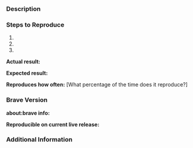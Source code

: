 <!--
Have you searched for similar issues? There is a lot of feedbacks and bug reports we have received and closed as duplicate.
Before submitting this issue, please visit our wiki for common ones: https://github.com/brave/browser-laptop/wiki
By using search engines along with GitHub search function, you would be able to find duplicates more efficiently.

For more, check out our community site: https://community.brave.com/
-->

### Description
<!--
[Description of the issue]
-->

### Steps to Reproduce
<!--
Please add a series of steps to reproduce the problem. See https://stackoverflow.com/help/mcve for in depth information on how to create a mimimal, complete, and verifiable example.
-->

  1.
  2.
  3.

**Actual result:**
<!--
Add screenshots if needed
-->

**Expected result:**

**Reproduces how often:** [What percentage of the time does it reproduce?]

### Brave Version

**about:brave info:**
<!--
Please open about:brave, copy the version information, and paste it.
-->

**Reproducible on current live release:**
<!--
Is this a problem with the live build? It matters for triage reasons.
-->

### Additional Information
<!--
Any additional information, related issues, extra QA steps, configuration or data that might be necessary to reproduce the issue.
-->
